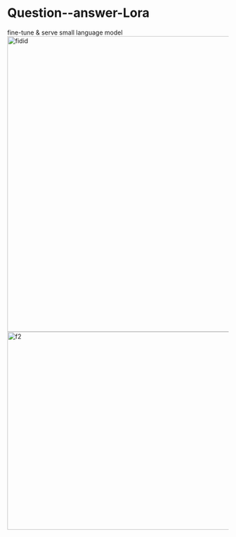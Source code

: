 # Question--answer-Lora
fine-tune &amp; serve small language model <img width="1366" height="672" alt="fidid" src="https://github.com/user-attachments/assets/141e37f7-ca9d-42e6-b128-8c5afce1e7b1" />
<img width="951" height="450" alt="f2" src="https://github.com/user-attachments/assets/163275f7-6e64-4dbd-a1b2-3b5fdd047a8e" />

